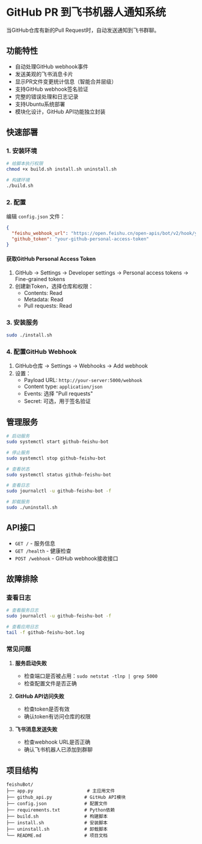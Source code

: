 # GitHub PR 到飞书机器人通知系统

当GitHub仓库有新的Pull Request时，自动发送通知到飞书群聊。

## 功能特性

- 自动处理GitHub webhook事件
- 发送美观的飞书消息卡片
- 显示PR文件变更统计信息（智能合并层级）
- 支持GitHub webhook签名验证
- 完整的错误处理和日志记录
- 支持Ubuntu系统部署
- 模块化设计，GitHub API功能独立封装

## 快速部署

### 1. 安装环境

```bash
# 给脚本执行权限
chmod +x build.sh install.sh uninstall.sh

# 构建环境
./build.sh
```

### 2. 配置

编辑 `config.json` 文件：

```json
{
  "feishu_webhook_url": "https://open.feishu.cn/open-apis/bot/v2/hook/your-webhook-url",
  "github_token": "your-github-personal-access-token"
}
```

#### 获取GitHub Personal Access Token

1. GitHub → Settings → Developer settings → Personal access tokens → Fine-grained tokens
2. 创建新Token，选择仓库和权限：
   - Contents: Read
   - Metadata: Read  
   - Pull requests: Read

### 3. 安装服务

```bash
sudo ./install.sh
```

### 4. 配置GitHub Webhook

1. GitHub仓库 → Settings → Webhooks → Add webhook
2. 设置：
   - Payload URL: `http://your-server:5000/webhook`
   - Content type: `application/json`
   - Events: 选择 "Pull requests"
   - Secret: 可选，用于签名验证

## 管理服务

```bash
# 启动服务
sudo systemctl start github-feishu-bot

# 停止服务
sudo systemctl stop github-feishu-bot

# 查看状态
sudo systemctl status github-feishu-bot

# 查看日志
sudo journalctl -u github-feishu-bot -f

# 卸载服务
sudo ./uninstall.sh
```

## API接口

- `GET /` - 服务信息
- `GET /health` - 健康检查
- `POST /webhook` - GitHub webhook接收接口

## 故障排除

### 查看日志

```bash
# 查看服务日志
sudo journalctl -u github-feishu-bot -f

# 查看应用日志
tail -f github-feishu-bot.log
```

### 常见问题

1. **服务启动失败**
   - 检查端口是否被占用：`sudo netstat -tlnp | grep 5000`
   - 检查配置文件是否正确

2. **GitHub API访问失败**
   - 检查token是否有效
   - 确认token有访问仓库的权限

3. **飞书消息发送失败**
   - 检查webhook URL是否正确
   - 确认飞书机器人已添加到群聊

## 项目结构

```
feishuBot/
├── app.py                    # 主应用文件
├── github_api.py            # GitHub API模块
├── config.json              # 配置文件
├── requirements.txt         # Python依赖
├── build.sh                 # 构建脚本
├── install.sh               # 安装脚本
├── uninstall.sh             # 卸载脚本
└── README.md                # 项目文档
```